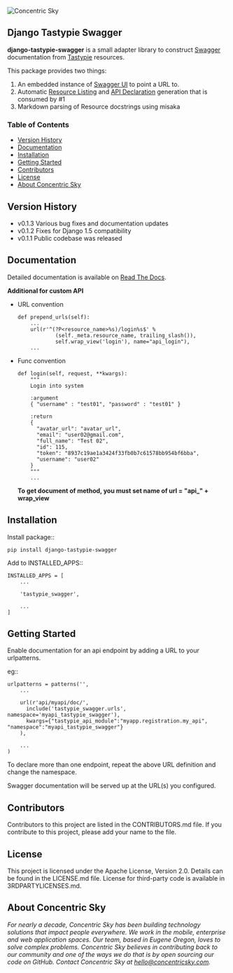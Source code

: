![Concentric Sky](https://concentricsky.com/media/uploads/images/csky_logo.jpg)

## Django Tastypie Swagger

**django-tastypie-swagger** is a small adapter library to construct [Swagger](http://swagger.wordnik.com/) documentation from [Tastypie](https://django-tastypie.readthedocs.org) resources.

This package provides two things:

1. An embedded instance of [Swagger UI](https://github.com/wordnik/swagger-ui) to point a URL to.
2. Automatic [Resource Listing](https://github.com/wordnik/swagger-core/wiki/Resource-Listing) and [API Declaration](https://github.com/wordnik/swagger-core/wiki/API-Declaration) generation that is consumed by #1
3. Markdown parsing of Resource docstrings using misaka


### Table of Contents
- [Version History](#version-history)
- [Documentation](#documentation)
- [Installation](#installation)
- [Getting Started](#getting-started)
- [Contributors](#contributors)
- [License](#license)
- [About Concentric Sky](#about-concentric-sky)


## Version History

- v0.1.3 Various bug fixes and documentation updates
- v0.1.2 Fixes for Django 1.5 compatibility
- v0.1.1 Public codebase was released


## Documentation

Detailed documentation is available on [Read The Docs](http://django-tastypie-swagger.readthedocs.org/en/latest/).

**Additional for custom API**
+ URL convention

    ```
    def prepend_urls(self):
        ...
        url(r'^(?P<resource_name>%s)/login%s$' %
                (self._meta.resource_name, trailing_slash()),
                self.wrap_view('login'), name="api_login"),
        ...
    ```
+ Func convention
    
    ```
    def login(self, request, **kwargs):
        """
        Login into system

        :argument
        { "username" : "test01", "password" : "test01" }

        :return
        {
          "avatar_url": "avatar_url",
          "email": "user02@gmail.com",
          "full_name": "Test 02",
          "id": 115,
          "token": "8937c19ae1a3424f33fb0b7c61578bb954bf6bba",
          "username": "user02"
        }
        """
        ...

    ```
    **To get document of method, you must set name of url = "api_" + wrap_view**

## Installation

Install package::

    pip install django-tastypie-swagger

Add to INSTALLED_APPS::

    INSTALLED_APPS = [
        ...

        'tastypie_swagger',

        ...
    ]


## Getting Started

Enable documentation for an api endpoint by adding a URL to your urlpatterns.

eg::


    urlpatterns = patterns('',
        ...

        url(r'api/myapi/doc/',
          include('tastypie_swagger.urls', namespace='myapi_tastypie_swagger'),
          kwargs={"tastypie_api_module":"myapp.registration.my_api", "namespace":"myapi_tastypie_swagger"}
        ),

        ...
    )


To declare more than one endpoint, repeat the above URL definition and change the namespace.

Swagger documentation will be served up at the URL(s) you configured.

## Contributors

Contributors to this project are listed in the CONTRIBUTORS.md file. If you contribute to this project, please add your name to the file.


## License

This project is licensed under the Apache License, Version 2.0. Details can be found in the LICENSE.md file. License for third-party code is available in 3RDPARTYLICENSES.md.


## About Concentric Sky

_For nearly a decade, Concentric Sky has been building technology solutions that impact people everywhere. We work in the mobile, enterprise and web application spaces. Our team, based in Eugene Oregon, loves to solve complex problems. Concentric Sky believes in contributing back to our community and one of the ways we do that is by open sourcing our code on GitHub. Contact Concentric Sky at hello@concentricsky.com._
